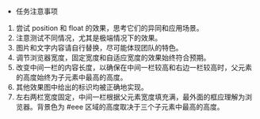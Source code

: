 #
- 任务注意事项
1. 尝试 position 和 float 的效果，思考它们的异同和应用场景。
2. 注意测试不同情况，尤其是极端情况下的效果。
3. 图片和文字内容请自行替换，尽可能体现团队的特色。
4. 调节浏览器宽度，固定宽度和自适应宽度的效果始终符合预期。
5. 改变中间一栏的内容长度，以确保在中间一栏较高和右边一栏较高时，父元素的高度始终为子元素中最高的高度。
6. 其他效果图中给出的标识均被正确地实现。
7. 左右两栏宽度固定，中间一栏根据父元素宽度填充满，最外面的框应理解为浏览器。背景色为 #eee 区域的高度取决于三个子元素中最高的高度。